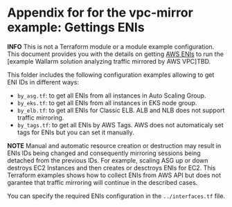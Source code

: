# Appendix for for the vpc-mirror example: Gettings ENIs

**INFO** This is not a Terraform module or a module example configuration. This document provides you with the details on getting [AWS ENIs](https://docs.aws.amazon.com/AWSEC2/latest/UserGuide/using-eni.html) to run the [example Wallarm solution analyzing traffic mirrored by AWS VPC]TBD.

This folder includes the following configuration examples allowing to get ENI IDs in different ways:

* `by_asg.tf`: to get all ENIs from all instances in Auto Scaling Group.
* `by_eks.tf`: to get all ENIs from all instances in EKS node group.
* `by_elb.tf`: to get all ENIs for Classic ELB. ALB and NLB does not support traffic mirroring.
* `by_tags.tf`: to get all ENIs by AWS Tags. AWS does not automaticaly set tags for ENIs but you can set it manually.

**NOTE** Manual and automatic resource creation or destruction may result in ENIs IDs being changed and consequently mirroring sessions being detached from the previous IDs. For example, scaling ASG up or down destroys EC2 Instances and then creates or desctroys ENIs for EC2. This Terraform examples shows how to collect ENIs from AWS API but does not garantee that traffic mirroring will continue in the described cases.

You can specify the required ENIs configuration in the `../interfaces.tf` file.